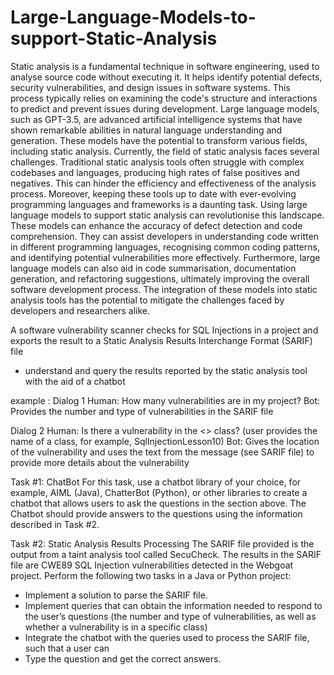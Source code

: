 # Large-Language-Models-to-support-Static-Analysis

Static analysis is a fundamental technique in software engineering, used to analyse source code without executing it. It helps identify potential defects, security vulnerabilities, and design issues in software systems. This process typically relies on examining the code's structure and interactions to predict and prevent issues during development. Large language models, such as GPT-3.5, are advanced artificial intelligence systems that have shown remarkable abilities in natural language understanding and generation. These models have the potential to transform various fields, including static analysis. Currently, the field of static analysis faces several challenges. Traditional static analysis tools  often struggle with complex codebases and languages, producing high rates of false positives and negatives. This can hinder the efficiency and effectiveness of the analysis process. Moreover, keeping these tools up to date with ever-evolving programming languages and frameworks is a daunting task. Using large language models to support static analysis can revolutionise this landscape. These models can enhance the accuracy of defect detection and code comprehension. They can assist developers in understanding code written in different programming languages, recognising common coding patterns, and identifying potential vulnerabilities more effectively. Furthermore, large language models can also aid in code summarisation, documentation generation, and refactoring suggestions, ultimately improving the overall software development process. The integration of these models into static analysis tools has the potential to mitigate the challenges faced by developers and researchers alike.

A software vulnerability scanner checks for SQL Injections in a project and exports the result to a Static Analysis Results Interchange Format (SARIF) file
- understand and query the results reported by the static analysis tool with the aid of a chatbot

example :
Dialog 1
Human: How many vulnerabilities are in my project?
Bot: Provides the number and type of vulnerabilities in the SARIF file

Dialog 2
Human: Is there a vulnerability in the <<classname>> class? (user provides the name of a class, for example, SqlInjectionLesson10)
Bot: Gives the location of the vulnerability and uses the text from the message (see SARIF file) to provide more details about the vulnerability

Task #1: ChatBot
For this task, use a chatbot library of your choice, for example, AIML (Java), ChatterBot (Python), or other
libraries to create a chatbot that allows users to ask the questions in the section above. The Chatbot
should provide answers to the questions using the information described in Task #2.

Task #2: Static Analysis Results Processing
The SARIF file provided is the output from a taint analysis tool called SecuCheck. The results in the SARIF
file are CWE89 SQL Injection vulnerabilities detected in the Webgoat project. Perform the following two
tasks in a Java or Python project:

- Implement a solution to parse the SARIF file.
- Implement queries that can obtain the information needed to respond to the user’s questions (the number and type of vulnerabilities, as well as whether a vulnerability is in a specific class)
- Integrate the chatbot with the queries used to process the SARIF file, such that a user can
- Type the question and get the correct answers.
